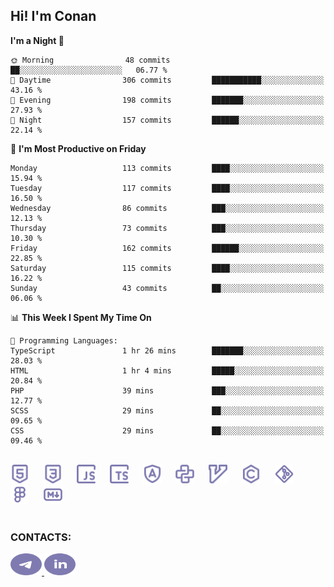 ## Hi! I'm Conan

<!--START_SECTION:waka-->
**I'm a Night 🦉** 

```text
🌞 Morning                48 commits          ██░░░░░░░░░░░░░░░░░░░░░░░   06.77 % 
🌆 Daytime                306 commits         ███████████░░░░░░░░░░░░░░   43.16 % 
🌃 Evening                198 commits         ███████░░░░░░░░░░░░░░░░░░   27.93 % 
🌙 Night                  157 commits         ██████░░░░░░░░░░░░░░░░░░░   22.14 % 
```
📅 **I'm Most Productive on Friday** 

```text
Monday                   113 commits         ████░░░░░░░░░░░░░░░░░░░░░   15.94 % 
Tuesday                  117 commits         ████░░░░░░░░░░░░░░░░░░░░░   16.50 % 
Wednesday                86 commits          ███░░░░░░░░░░░░░░░░░░░░░░   12.13 % 
Thursday                 73 commits          ███░░░░░░░░░░░░░░░░░░░░░░   10.30 % 
Friday                   162 commits         ██████░░░░░░░░░░░░░░░░░░░   22.85 % 
Saturday                 115 commits         ████░░░░░░░░░░░░░░░░░░░░░   16.22 % 
Sunday                   43 commits          ██░░░░░░░░░░░░░░░░░░░░░░░   06.06 % 
```


📊 **This Week I Spent My Time On** 

```text
💬 Programming Languages: 
TypeScript               1 hr 26 mins        ███████░░░░░░░░░░░░░░░░░░   28.03 % 
HTML                     1 hr 4 mins         █████░░░░░░░░░░░░░░░░░░░░   20.84 % 
PHP                      39 mins             ███░░░░░░░░░░░░░░░░░░░░░░   12.77 % 
SCSS                     29 mins             ██░░░░░░░░░░░░░░░░░░░░░░░   09.65 % 
CSS                      29 mins             ██░░░░░░░░░░░░░░░░░░░░░░░   09.46 % 
```


<!--END_SECTION:waka-->


<br>

<div align="left">
  <img src="icons/skills/html.svg" height="30" alt="html5"/>
  <img width="15"/>
  <img src="icons/skills/css.svg" height="30" alt="css"/>
    <img width="15"/>
  <img src="icons/skills/javascript.svg" height="30" alt="javascript"/>
  <img width="15"/>
  <img src="icons/skills/typescript.svg" height="30" alt="typescript"/>
  <img width="15"/>
  <img src="icons/skills/angular.svg" height="30" alt="angular"/>
  <img width="15"/>
  <img src="icons/skills/python.svg" height="30" alt="python"/>
  <img width="15"/>
  <img src="icons/skills/vim.svg" height="30" alt="vim"  />
  <img width="15"/>
  <img src="icons/skills/c.svg" height="30" alt="c"/>
  <img width="15"/>
  <img src="icons/skills/git.svg" height="30" alt="git"/>
  <img width="15"/>
  <img src="icons/skills/figma.svg" height="30" alt="figma"/>
  <img width="15"/>
  <img src="icons/skills/markdown.svg" height="30" alt="markdown"/>
</div>

<br>


### CONTACTS:

<div align="left">
  <a href="https://t.me/gkkconan">
    <img src="icons/contacts/telegram.svg" width="50" height="35" alt="telegram"/>
  </a>
  <a href="https://www.linkedin.com/in/gkkconan">
    <img src="icons/contacts/linkedin.svg" width="50" height="35" alt="linkedin"/>
  </a>
</div>
